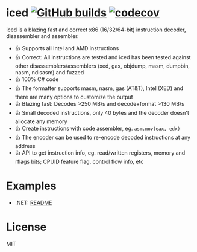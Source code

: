 # iced [![GitHub builds](https://github.com/joharasmus/iced/workflows/GitHub%20CI/badge.svg)](https://github.com/joharasmus/iced/actions) [![codecov](https://codecov.io/gh/joharasmus/iced/branch/master/graph/badge.svg)](https://codecov.io/gh/joharasmus/iced)

iced is a blazing fast and correct x86 (16/32/64-bit) instruction decoder, disassembler and assembler.

- 👍 Supports all Intel and AMD instructions
- 👍 Correct: All instructions are tested and iced has been tested against other disassemblers/assemblers (xed, gas, objdump, masm, dumpbin, nasm, ndisasm) and fuzzed
- 👍 100% C# code
- 👍 The formatter supports masm, nasm, gas (AT&T), Intel (XED) and there are many options to customize the output
- 👍 Blazing fast: Decodes >250 MB/s and decode+format >130 MB/s
- 👍 Small decoded instructions, only 40 bytes and the decoder doesn't allocate any memory
- 👍 Create instructions with code assembler, eg. `asm.mov(eax, edx)`
- 👍 The encoder can be used to re-encode decoded instructions at any address
- 👍 API to get instruction info, eg. read/written registers, memory and rflags bits; CPUID feature flag, control flow info, etc

# Examples

- .NET: [README](https://github.com/joharasmus/iced/blob/master/src/csharp/README.md)

# License

MIT
